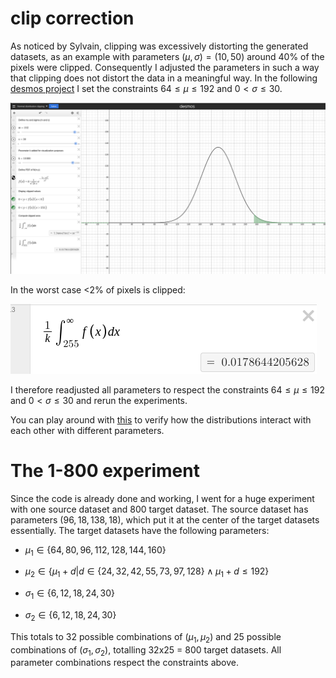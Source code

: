 # clip correction

As noticed by Sylvain, clipping was excessively distorting the generated datasets, as an example with parameters $(\mu, \sigma) = (10,50)$ around 40% of the pixels were clipped. Consequently I adjusted the parameters in such a way that clipping does not distort the data in a meaningful way. In the following [desmos project](https://www.desmos.com/calculator/gcopjnc7t2) I set the constraints $64 \leq \mu \leq 192$ and $0 < \sigma \leq 30$.

<img src="https://github.com/MarcoFurlan99/8_clip_correction_and_more/blob/master/images/clipping_normal_distr.png?raw=true">

In the worst case <2% of pixels is clipped:

<img src="https://github.com/MarcoFurlan99/8_clip_correction_and_more/blob/master/images/clipping_normal_distr_value.png?raw=true">

I therefore readjusted all parameters to respect the constraints $64 \leq \mu \leq 192$ and $0 < \sigma \leq 30$ and rerun the experiments.

You can play around with [this](https://www.desmos.com/calculator/ni6mms7ztn) to verify how the distributions interact with each other with different parameters.



# The 1-800 experiment

Since the code is already done and working, I went for a huge experiment with one source dataset and 800 target dataset. The source dataset has parameters $(96, 18, 138, 18)$, which put it at the center of the target datasets essentially. The target datasets have the following parameters:

- $\mu_1 \in \{64,80,96,112,128,144,160\}$

- $\mu_2 \in \{ \mu_1 + d | d \in \{24,32,42,55,73,97,128\} \land \mu_1+d \leq 192\}$

- $\sigma_1 \in \{6,12,18,24,30\}$

- $\sigma_2 \in \{6,12,18,24,30\}$

This totals to 32 possible combinations of $(\mu_1, \mu_2)$ and 25 possible combinations of $(\sigma_1, \sigma_2)$, totalling 32x25 = 800 target datasets. All parameter combinations respect the constraints above.

